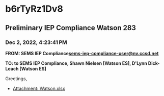 # b6rTyRz1Dv8
## Preliminary IEP Compliance Watson 283
### Dec 2, 2022, 4:23:41 PM
**FROM: SEMS IEP Compliance<sems-iep-compliance-user@nv.ccsd.net>**

**TO: to SEMS IEP Compliance, Shawn Nielsen [Watson ES], D'Lynn Dick-Leach [Watson ES]**


Greetings, 





* [Attachment: Watson.xlsx](b6rTyRz1Dv8-attachment-1.xlsx)
